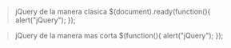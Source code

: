 
>jQuery de la manera clasica
<addr>$(document).ready(function(){
  alert("jQuery");
});</addr>

>jQuery de la manera mas corta
<addr>$(function(){
  alert("jQuery");
});</addr>
